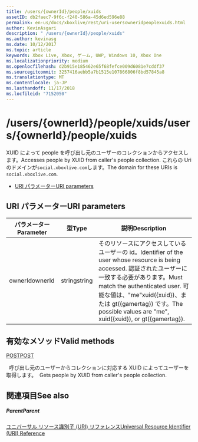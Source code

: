 ```yaml
---
title: /users/{ownerId}/people/xuids
assetID: db2faec7-9f6c-f240-586a-45d6ed596e88
permalink: en-us/docs/xboxlive/rest/uri-usersowneridpeoplexuids.html
author: KevinAsgari
description: " /users/{ownerId}/people/xuids"
ms.author: kevinasg
ms.date: 10/12/2017
ms.topic: article
keywords: Xbox Live, Xbox, ゲーム, UWP, Windows 10, Xbox One
ms.localizationpriority: medium
ms.openlocfilehash: d2b915e185462e65f68fefce009d6081e7cddf37
ms.sourcegitcommit: 3257416aebb5a7b1515e107866806f8bd57845a8
ms.translationtype: MT
ms.contentlocale: ja-JP
ms.lasthandoff: 11/17/2018
ms.locfileid: "7152050"
---
```

# <a name="usersowneridpeoplexuids"></a><span data-ttu-id="52124-104">/users/{ownerId}/people/xuids</span><span class="sxs-lookup"><span data-stu-id="52124-104">/users/{ownerId}/people/xuids</span></span>
<span data-ttu-id="52124-105">XUID によって people を呼び出し元のユーザーのコレクションからアクセスします。</span><span class="sxs-lookup"><span data-stu-id="52124-105">Accesses people by XUID from caller's people collection.</span></span> <span data-ttu-id="52124-106">これらの Uri のドメインが`social.xboxlive.com`します。</span><span class="sxs-lookup"><span data-stu-id="52124-106">The domain for these URIs is `social.xboxlive.com`.</span></span>
 
  * [<span data-ttu-id="52124-107">URI パラメーター</span><span class="sxs-lookup"><span data-stu-id="52124-107">URI parameters</span></span>](#ID4EV)
 
<a id="ID4EV"></a>

 
## <a name="uri-parameters"></a><span data-ttu-id="52124-108">URI パラメーター</span><span class="sxs-lookup"><span data-stu-id="52124-108">URI parameters</span></span>
 
| <span data-ttu-id="52124-109">パラメーター</span><span class="sxs-lookup"><span data-stu-id="52124-109">Parameter</span></span>| <span data-ttu-id="52124-110">型</span><span class="sxs-lookup"><span data-stu-id="52124-110">Type</span></span>| <span data-ttu-id="52124-111">説明</span><span class="sxs-lookup"><span data-stu-id="52124-111">Description</span></span>| 
| --- | --- | --- | 
| <span data-ttu-id="52124-112">ownerId</span><span class="sxs-lookup"><span data-stu-id="52124-112">ownerId</span></span>| <span data-ttu-id="52124-113">string</span><span class="sxs-lookup"><span data-stu-id="52124-113">string</span></span>| <span data-ttu-id="52124-114">そのリソースにアクセスしているユーザーの id。</span><span class="sxs-lookup"><span data-stu-id="52124-114">Identifier of the user whose resource is being accessed.</span></span> <span data-ttu-id="52124-115">認証されたユーザーに一致する必要があります。</span><span class="sxs-lookup"><span data-stu-id="52124-115">Must match the authenticated user.</span></span> <span data-ttu-id="52124-116">可能な値は、"me"xuid({xuid})、または gt({gamertag}) です。</span><span class="sxs-lookup"><span data-stu-id="52124-116">The possible values are "me", xuid({xuid}), or gt({gamertag}).</span></span>| 
  
<a id="ID4EOB"></a>

 
## <a name="valid-methods"></a><span data-ttu-id="52124-117">有効なメソッド</span><span class="sxs-lookup"><span data-stu-id="52124-117">Valid methods</span></span>

[<span data-ttu-id="52124-118">POST</span><span class="sxs-lookup"><span data-stu-id="52124-118">POST</span></span>](uri-usersowneridpeoplexuidspost.md)

<span data-ttu-id="52124-119">&nbsp;&nbsp;呼び出し元のユーザーからコレクションに対応する XUID によってユーザーを取得します。</span><span class="sxs-lookup"><span data-stu-id="52124-119">&nbsp;&nbsp;Gets people by XUID from caller's people collection.</span></span>
 
<a id="ID4EYB"></a>

 
## <a name="see-also"></a><span data-ttu-id="52124-120">関連項目</span><span class="sxs-lookup"><span data-stu-id="52124-120">See also</span></span>
 
<a id="ID4E1B"></a>

 
##### <a name="parent"></a><span data-ttu-id="52124-121">Parent</span><span class="sxs-lookup"><span data-stu-id="52124-121">Parent</span></span> 

[<span data-ttu-id="52124-122">ユニバーサル リソース識別子 (URI) リファレンス</span><span class="sxs-lookup"><span data-stu-id="52124-122">Universal Resource Identifier (URI) Reference</span></span>](../atoc-xboxlivews-reference-uris.md)

   